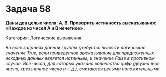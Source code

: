 # Задача 58

**Даны два целых числа: A, B. Проверить истинность высказывания: «Каждое из чисел A и B нечетное».** 

Категория: Логические выражения.

*Во всех заданиях данной группы требуется вывести логическое значение True, если приведенное высказывание для предложенных исходных данных является истинным, и значение False в противном случае. Все числа, для которых указано количество цифр (двузначное число, трехзначное число и т. д.), считаются целыми положительными.*